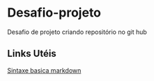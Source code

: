 # Desafio-projeto
Desafio de projeto criando repositório no git hub

## Links Utéis

[Sintaxe basica markdown](https://www.markdownguide.org/basic-syntax/)

